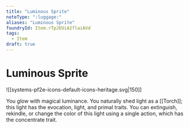 ```yaml
---
title: "Luminous Sprite"
noteType: ":luggage:"
aliases: "Luminous Sprite"
foundryId: Item.rTpJEUiA2flaiAVd
tags:
  - Item
draft: true
---
```


# Luminous Sprite
![[systems-pf2e-icons-default-icons-heritage.svg|150]]

You glow with magical luminance. You naturally shed light as a [[Torch]]; this light has the evocation, light, and primal traits. You can extinguish, rekindle, or change the color of this light using a single action, which has the concentrate trait.

